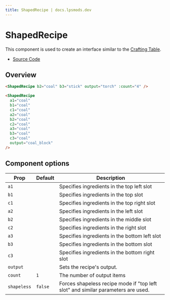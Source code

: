 ```yaml
---
title: ShapedRecipe | docs.lpsmods.dev
---
```


# ShapedRecipe

This component is used to create an interface similar to the [Crafting Table](https://minecraft.wiki/w/Crafting_Table).

- [Source Code](https://github.com/legopitstop/docs.lpsmods.dev/edit/main/docs/.vitepress/components/ShapedRecipe.vue)

## Overview

<ShapedRecipe
    b2="coal"
    b3="stick"
    output="torch"
    :count="4"/>

<ShapedRecipe
    a1="coal" a2="coal" a3="coal"
    b1="coal" b2="coal" b3="coal"
    c1="coal" c2="coal" c3="coal"
    output="coal_block"/>

```html
<ShapedRecipe b2="coal" b3="stick" output="torch" :count="4" />

<ShapedRecipe
  a1="coal"
  b1="coal"
  c1="coal"
  a2="coal"
  b2="coal"
  c2="coal"
  a3="coal"
  b3="coal"
  c3="coal"
  output="coal_block"
/>
```

## Component options

| Prop        | Default | Description                                                                      |
| ----------- | ------- | -------------------------------------------------------------------------------- |
| `a1`        |         | Specifies ingredients in the top left slot                                       |
| `b1`        |         | Specifies ingredients in the top slot                                            |
| `c1`        |         | Specifies ingredients in the top right slot                                      |
| `a2`        |         | Specifies ingredients in the left slot                                           |
| `b2`        |         | Specifies ingredients in the middle slot                                         |
| `c2`        |         | Specifies ingredients in the right slot                                          |
| `a3`        |         | Specifies ingredients in the bottom left slot                                    |
| `b3`        |         | Specifies ingredients in the bottom slot                                         |
| `c3`        |         | Specifies ingredients in the bottom right slot                                   |
| `output`    |         | Sets the recipe's output.                                                        |
| `count`     | `1`     | The number of output items                                                       |
| `shapeless` | `false` | Forces shapeless recipe mode if "top left slot" and similar parameters are used. |
